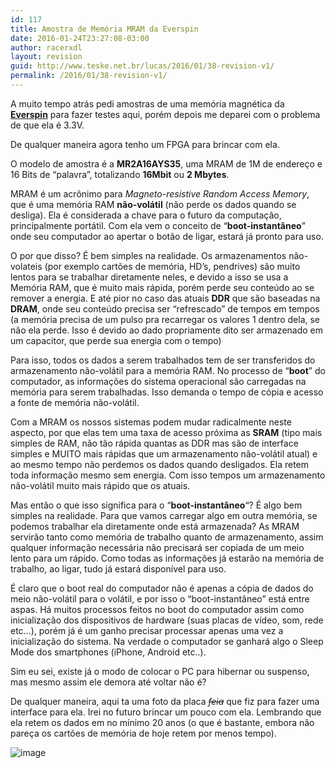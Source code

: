 ```yaml
---
id: 117
title: Amostra de Memória MRAM da Everspin
date: 2016-01-24T23:27:08-03:00
author: racerxdl
layout: revision
guid: http://www.teske.net.br/lucas/2016/01/38-revision-v1/
permalink: /2016/01/38-revision-v1/
---
```

A muito tempo atrás pedi amostras de uma memória magnética da **[Everspin](http://www.everspin.com/)** para fazer testes aqui, porém depois me deparei com o problema de que ela é 3.3V.

De qualquer maneira agora tenho um FPGA para brincar com ela.

O modelo de amostra é a **MR2A16AYS35**, uma MRAM de 1M de endereço e 16 Bits de &#8220;palavra&#8221;, totalizando **16Mbit** ou **2 Mbytes**.

MRAM é um acrônimo para _Magneto-resistive Random Access Memory_, que é uma memória RAM **não-volátil** (não perde os dados quando se desliga). Ela é considerada a chave para o futuro da computação, principalmente portátil. Com ela vem o conceito de &#8220;**boot-instantâneo**&#8221; onde seu computador ao apertar o botão de ligar, estará já pronto para uso.

O por que disso? É bem simples na realidade. Os armazenamentos não-volateis (por exemplo cartões de memória, HD&#8217;s, pendrives) são muito lentos para se trabalhar diretamente neles, e devido a isso se usa a Memória RAM, que é muito mais rápida, porém perde seu conteúdo ao se remover a energia. E até pior no caso das atuais **DDR** que são baseadas na **DRAM**, onde seu conteúdo precisa ser &#8220;refrescado&#8221; de tempos em tempos (a memória precisa de um pulso pra recarregar os valores 1 dentro dela, se não ela perde. Isso é devido ao dado propriamente dito ser armazenado em um capacitor, que perde sua energia com o tempo)

<!--more-->

Para isso, todos os dados a serem trabalhados tem de ser transferidos do armazenamento não-volátil para a memória RAM. No processo de &#8220;**boot**&#8221; do computador, as informações do sistema operacional são carregadas na memória para serem trabalhadas. Isso demanda o tempo de cópia e acesso a fonte de memória não-volátil.

Com a MRAM os nossos sistemas podem mudar radicalmente neste aspecto, por que elas tem uma taxa de acesso próxima as **SRAM** (tipo mais simples de RAM, não tão rápida quantas as DDR mas são de interface simples e MUITO mais rápidas que um armazenamento não-volátil atual) e ao mesmo tempo não perdemos os dados quando desligados. Ela retem toda informação mesmo sem energia. Com isso tempos um armazenamento não-volátil muito mais rápido que os atuais.

Mas então o que isso significa para o &#8220;**boot-instantâneo**&#8220;? É algo bem simples na realidade. Para que vamos carregar algo em outra memória, se podemos trabalhar ela diretamente onde está armazenada? As MRAM servirão tanto como memória de trabalho quanto de armazenamento, assim qualquer informação necessária não precisará ser copiada de um meio lento para um rápido. Como todas as informações já estarão na memória de trabalho, ao ligar, tudo já estará disponível para uso.

É claro que o boot real do computador não é apenas a cópia de dados do meio não-volátil para o volátil, e por isso o &#8220;boot-instantâneo&#8221; está entre aspas. Há muitos processos feitos no boot do computador assim como inicialização dos dispositivos de hardware (suas placas de vídeo, som, rede etc&#8230;), porém já é um ganho precisar processar apenas uma vez a inicialização do sistema. Na verdade o computador se ganhará algo o Sleep Mode dos smartphones (iPhone, Android etc..).

Sim eu sei, existe já o modo de colocar o PC para hibernar ou suspenso, mas mesmo assim ele demora até voltar não é?

De qualquer maneira, aqui ta uma foto da placa <span style="text-decoration: line-through;">*feia*</span> que fiz para fazer uma interface para ela. Irei no futuro brincar um pouco com ela. Lembrando que ela retem os dados em no mínimo 20 anos (o que é bastante, embora não pareça os cartões de memória de hoje retem por menos tempo).

![image](https://media.tumblr.com/tumblr_lt0s263i661qh7srd.jpg)
